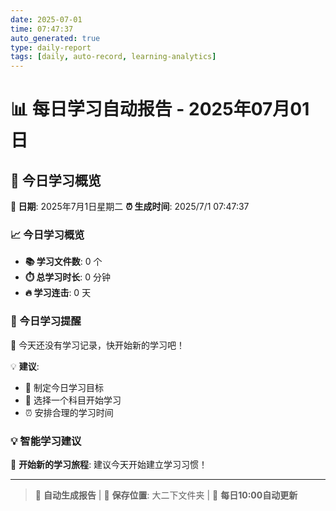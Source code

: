 ```yaml
---
date: 2025-07-01
time: 07:47:37
auto_generated: true
type: daily-report
tags: [daily, auto-record, learning-analytics]
---
```


# 📊 每日学习自动报告 - 2025年07月01日

## 🎯 今日学习概览

**📅 日期**: 2025年7月1日星期二
**⏰ 生成时间**: 2025/7/1 07:47:37

### 📈 今日学习概览

- **📚 学习文件数**: 0 个
- **⏱️ 总学习时长**: 0 分钟
- **🔥 学习连击**: 0 天

### 💭 今日学习提醒

📝 今天还没有学习记录，快开始新的学习吧！

💡 **建议**:
- 🎯 制定今日学习目标
- 📖 选择一个科目开始学习
- ⏰ 安排合理的学习时间

### 💡 智能学习建议

🚀 **开始新的学习旅程**: 建议今天开始建立学习习惯！

---

> 🤖 **自动生成报告** | 💾 **保存位置**: 大二下文件夹 | 🔄 **每日10:00自动更新**
 